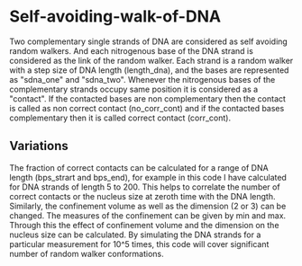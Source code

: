 # Self-avoiding-walk-of-DNA
Two complementary single strands of DNA are considered as self avoiding random walkers. And each nitrogenous base of the DNA strand is considered as the link of the random walker. Each strand is a random walker with a step size of DNA length (length_dna), and the bases are represented as "sdna_one" and "sdna_two". Whenever the nitrogenous bases of the complementary strands occupy same position it is considered as a "contact". If the contacted bases are non complementary then the contact is called as non correct contact (no_corr_cont) and if the contacted bases complementary then it is called correct contact (corr_cont).

## Variations
The fraction of correct contacts can be calculated for a range of DNA length (bps_strart and bps_end), for example in this code I have calculated for DNA strands of length 5 to 200. This helps to correlate the number of correct contacts or the nucleus size at zeroth time with the DNA length. 
Similarly, the confinement volume as well as the dimension (2 or 3) can be changed. The measures of the confinement can be given by min and max. Through this the effect of confinement volume and the dimension on the nucleus size can be calculated. 
By simulating the DNA strands for a particular measurement for 10^5 times, this code will cover significant number of random walker conformations.
